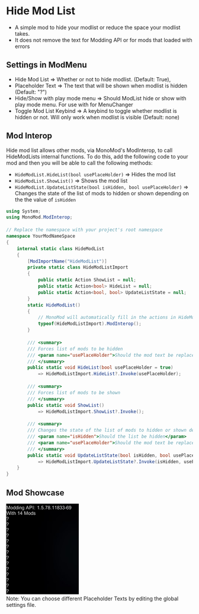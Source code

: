 # Hide Mod List
- A simple mod to hide your modlist or reduce the space your modlist takes.
- It does not remove the text for Modding API or for mods that loaded with errors

## Settings in ModMenu
- Hide Mod List => Whether or not to hide modlist. (Default: True),
- Placeholder Text => The text that will be shown when modlist is hidden (Default: "?")
- Hide/Show with play mode menu => Should ModList hide or show with play mode menu. For use with for MenuChanger
- Toggle Mod List Keybind => A keybind to toggle whether modlist is hidden or not. Will only work when modlist is visible (Default: none)

## Mod Interop
Hide mod list allows other mods, via MonoMod's ModInterop, to call HideModLists internal functions.
To do this, add the following code to your mod and then you will be able to call the following methods:
- `HideModList.HideList(bool usePlaceHolder)` => Hides the mod list
- `HideModList.ShowList()` => Shows the mod list
- `HideModList.UpdateListState(bool isHidden, bool usePlaceHolder)` => Changes the state of the list of mods to hidden or shown depending on the the value of `isHidden`
```cs
using System;
using MonoMod.ModInterop;

// Replace the namespace with your project's root namespace
namespace YourModNameSpace
{
    internal static class HideModList
    {
        [ModImportName("HideModList")]
        private static class HideModListImport
        {
            public static Action ShowList = null;
            public static Action<bool> HideList = null;
            public static Action<bool, bool> UpdateListState = null;
        }
        static HideModList()
        {
            // MonoMod will automatically fill in the actions in HideModListImport the first time they're used
            typeof(HideModListImport).ModInterop();
        }

        /// <summary>
        /// Forces list of mods to be hidden
        /// <param name="usePlaceHolder">Should the mod text be replaced with a smaller placeholder</param>
        /// </summary>
        public static void HideList(bool usePlaceHolder = true)
            => HideModListImport.HideList?.Invoke(usePlaceHolder);   
            
        /// <summary>
        /// Forces list of mods to be shown
        /// </summary>
        public static void ShowList()
            => HideModListImport.ShowList?.Invoke();

        /// <summary>
        /// Changes the state of the list of mods to hidden or shown depending on the the value of <paramref name="isHidden"/>
        /// <param name="isHidden">Should the list be hidden</param>
        /// <param name="usePlaceHolder">Should the mod text be replaced with a smaller placeholder</param>
        /// </summary>
        public static void UpdateListState(bool isHidden, bool usePlaceHolder = true) 
            => HideModListImport.UpdateListState?.Invoke(isHidden, usePlaceHolder);
    }
}

```

## Mod Showcase
![Example of mod in use](ReadmeAssets/Example.png)  
Note: You can choose different Placeholder Texts by editing the global settings file.  
